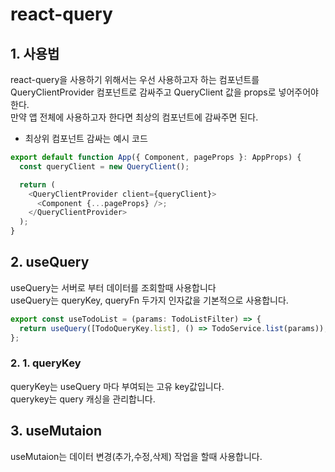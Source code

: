 # react-query

## 1. 사용법

react-query을 사용하기 위해서는 우선 사용하고자 하는 컴포넌트를  
QueryClientProvider 컴포넌트로 감싸주고 QueryClient 값을 props로 넣어주어야 한다.  
만약 앱 전체에 사용하고자 한다면 최상의 컴포넌트에 감싸주면 된다.

- 최상위 컴포넌트 감싸는 예시 코드

```js
export default function App({ Component, pageProps }: AppProps) {
  const queryClient = new QueryClient();

  return (
    <QueryClientProvider client={queryClient}>
      <Component {...pageProps} />;
    </QueryClientProvider>
  );
}
```

## 2. useQuery

useQuery는 서버로 부터 데이터를 조회할때 사용합니다  
useQuery는 queryKey, queryFn 두가지 인자값을 기본적으로 사용합니다.

```js
export const useTodoList = (params: TodoListFilter) => {
  return useQuery([TodoQueryKey.list], () => TodoService.list(params));
};
```

### 2. 1. queryKey

queryKey는 useQuery 마다 부여되는 고유 key값입니다.  
querykey는 query 캐싱을 관리합니다.

## 3. useMutaion

useMutaion는 데이터 변경(추가,수정,삭제) 작업을 할때 사용합니다.
